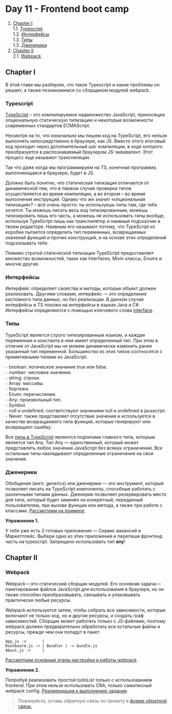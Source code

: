 #  Day 11 - Frontend boot camp

1. [Chapter I](#chapter-i) \
   1.1. [Typescript](#асинхронность-в-redux) \
   1.2. [Интерфейсы](#redux-thunk) \
   1.3. [Типы](#redux-saga) \
   1.3. [Дженерики](#redux-saga) 
2. [Chapter II](#chapter-ii) \
   2.1. [Webpack](#работа-с-формами) 

## Chapter I

В этой главе мы разберем, что такое Typescript и какие проблемы он решает, а также познакомимся со сборщиком модулей webpack.
 
  
### Typescript

[TypeScript](https://www.typescriptlang.org/docs/) – это компилируемое надмножество JavaScript, приносящее опциональную статическую типизацию и некоторые возможности современных стандартов ECMAScript.

Несмотря на то, что изначально мы пишем код на TypeScript, его нельзя выполнять непосредственно в браузере, как JS. Вместо этого итоговый код проходит через дополнительный шаг компиляции, в ходе которого преобразуется в распознаваемый браузером JS-эквивалент. Этот процесс еще называют транспиляция.

Так что даже когда мы программируем на TS, конечная программа, выполняющаяся в браузере, будет в JS.

Должно быть понятно, что статическая типизация отличается от динамической тем, что в первом случае проверка типов осуществляется во время компиляции, а во втором – во время выполнения инструкций. Однако что же значит «опциональная типизация»? – всё очень просто: ты используешь типы там, где тебе хочется. Ты можешь писать весь код типизированным, можешь типизировать лишь его часть, а можешь не использовать типы вообще, используя TypeScript лишь как транспилятор и наивный подсказчик в твоем редакторе. Наивным его называют потому, что TypeScript из коробки пытается определить тип переменных, возвращаемых значений функций и прочих конструкций, и на основе этих определений подсказывать тебе.

Помимо строгой статической типизации TypeScript предоставляет множество возможностей, таких как Interfaces, Mixin классы, Enums и многие другие.

### Интерфейсы

Интерфейс определяет свойства и методы, которые объект должен реализовать. Другими словами, интерфейс — это определение кастомного типа данных, но без реализации. В данном случае интерфейсы в TS похожи на интерфейсы в языках Java и C#. Интерфейсы определяются с помощью ключевого слова [interface](./materials/Interfaces.md).

### Типы

TypeScript является строго типизированным языком, и каждая переменная и константа в нем имеет определенный тип. При этом в отличие от JavaScript мы не можем динамически изменить ранее указанный тип переменной.
Большинство из этих типов соотносятся с примитивными типами из JavaScript.

`-` boolean: логическое значение true или false. \
`-` number: числовое значение.\
`-` string: строки. \
`-` Array: массивы. \
`-` Кортежи. \
`-` Enum: перечисления. \
`-` Any: произвольный тип. \
`-` Symbol. \
`-` null и undefined: соответствуют значениям null и undefined в javascript. \
`-` Never: также представляет отсутствие значения и используется в качестве возвращаемого типа функций, которые генерируют или возвращают ошибку.

Все [типы в TypeScript](./materials/Types.md) являются подтипами главного типа, которым является тип Any. Тип Any — единственный, который может представлять любое значение JavaScript без всяких ограничений. Все остальные типы накладывают определенные ограничения на свои значения.

### Дженерики

Обобщения (англ. generics) или дженерики — это инструмент, который позволяет писать на TypeScript компоненты, способные работать с различными типами данных. Дженерик позволяет резервировать место для типа, который будет заменён на конкретный, переданный пользователем, при вызове функции или метода, а также при работе с классами. [Рассмотрим на примере](./materials/Generic_types.md).


**Упражнение 1.** 

У тебя уже есть 2 готовых приложения — Сервис вакансий и Маркетплейс. Выбери одно из этих приложений и перепиши фронтенд часть на typescript. Запрещено использовать тип **any**!

## Chapter II

### Webpack

Webpack — это статический сборщик модулей. Его основная задача — пакетирование файлов JavaScript для использования в браузере, но он также способен преобразовывать, связывать и упаковывать практически любые ресурсы.

Webpack используется затем, чтобы собрать все зависимости, которые включают не только код, но и другие ресурсы, и создать граф зависимостей. Сборщик может работать только с JS-файлами, поэтому webpack должен предварительно обработать все остальные файлы и ресурсы, прежде чем они попадут в пакет.

```
App.js ->       |
Dashboard.js -> | Bundler | -> bundle.js
About.js ->     |
```

[Рассмотрим основные этапы настройки и работы webpack](./materials/Webpack.md)



**Упражнение 2.**  

Попробуй реализовать простой todoList только с использованием frontend. При этом нельзя использовать CRA, только самописный webpack config. [Рекомендации к выполнению задания](src/chapter2/Exercise_2.md).

>Пожалуйста, оставь обратную связь по проекту в [форме обратной связи.](https://forms.gle/GcKPy6GCbq79Qo547)
